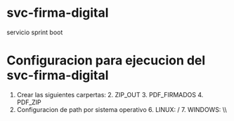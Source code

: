 # svc-firma-digital
 servicio sprint boot

# Configuracion para ejecucion del svc-firma-digital
1. Crear las siguientes carpertas:
   2. ZIP_OUT
   3. PDF_FIRMADOS
   4. PDF_ZIP
5. Configuracion de path por sistema operativo
   6. LINUX: /
   7. WINDOWS: \\\
